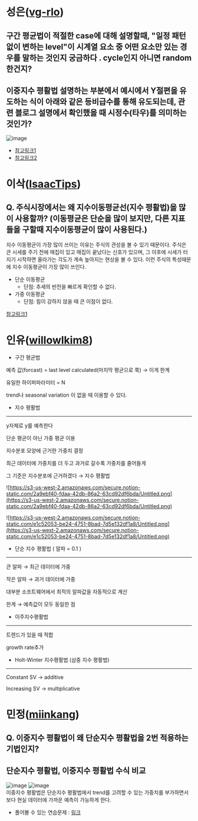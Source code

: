 # 성은([vg-rlo](https://github.com/vg-rlo))

## 구간 평균법이 적절한 case에 대해 설명할때, "일정 패턴없이 변하는 level"이 시계열 요소 중 어떤 요소만 있는 경우를 말하는 것인지 궁금하다 . cycle인지 아니면 random한건지?

## 이중지수 평활법 설명하는 부분에서 예시에서 Y절편을 유도하는 식이 아래와 같은 등비급수를 통해 유도되는데, 관련 블로그 설명에서 확인했을 때 시정수(타우)를 의미하는 것인가?
![image](https://user-images.githubusercontent.com/69677950/117383106-f0dda480-af1a-11eb-9b98-262f79dd5a43.png)

* [참고링크1](https://support.minitab.com/ko-kr/minitab/18/help-and-how-to/modeling-statistics/time-series/how-to/double-exponential-smoothing/methods-and-formulas/methods-and-formulas/)    
* [참고링크2](https://datalabbit.tistory.com/76?category=1146956)    

# 이삭([IsaacTips](https://github.com/IsaacTips))

## Q. 주식시장에서는 왜 지수이동평균선(지수 평활법)을 많이 사용할까? (이동평균은 단순을 많이 보지만, 다른 지표들을 구할때 지수이동평균이 많이 사용된다.)

지수 이동평균이 가장 많이 쓰이는 이유는 주식의 관성을 볼 수 있기 때문이다. 주식은 큰 시세를 주기 전에 매집이 있고 매집이 끝났다는 신호가 있으며, 그 이후에 시세가 터지기 시작하면 올라가는 각도가 계속 높아지는 현상을 볼 수 있다. 이런 주식의 특성때문에 지수 이동평균이 가장 많이 쓰인다.

* 단순 이동평균
    - 단점: 추세의 반전을 빠르게 확인할 수 없다.
* 가중 이동평균
    - 단점: 힘이 강하지 않을 때 큰 이점이 없다.

[참고링크1](https://envestlife.tistory.com/37)

# 인유([willowlkim8](https://github.com/willowkim8))
- 구간 평균법

예측 값(forcast) = last level calculated(마지막 평균으로 쭉) → 이게 한계

유일한 하이퍼파라미터 = N

trend나 seasonal variation 이 없을 때 이용할 수 있다.

- 지수 평활법

------

y자체로 y를 예측한다

단순 평균이 아닌 가중 평균 이용

지수분포 모양에 근거한 가중치 결정

최근 데이터에 가중치를 더 두고 과거로 갈수록 가중치를 줄어들게

그 기준은 지수분포에 근거하겠다 → 지수 평활법

![https://s3-us-west-2.amazonaws.com/secure.notion-static.com/2a9ebf40-fdaa-42db-86a2-63cd92df6bda/Untitled.png](https://s3-us-west-2.amazonaws.com/secure.notion-static.com/2a9ebf40-fdaa-42db-86a2-63cd92df6bda/Untitled.png)

![https://s3-us-west-2.amazonaws.com/secure.notion-static.com/e1c52053-be24-4751-8bad-7d5e132df1a8/Untitled.png](https://s3-us-west-2.amazonaws.com/secure.notion-static.com/e1c52053-be24-4751-8bad-7d5e132df1a8/Untitled.png)

- 단순 지수 평활법 ( 알파 = 0.1 )

------

큰 알파 → 최근 데이터에 가중

작은 알파 → 과거 데이터에 가중

대부분 소프트웨어에서 최적의 알파값을 자동적으로 계산

한계 → 예측값이 모두 동일한 점

- 이주지수평활법

------

트렌드가 있을 때 적합

growth rate추가

- Holt-Winter 지수평활법 (삼중 지수 평활법)

------

Constant SV → additive

Increasing SV → multiplicative

# 민정([miinkang](https://github.com/miinkang))

## Q. 이중지수 평활법이 왜 단순지수 평활법을 2번 적용하는 기법인지?
## 단순지수 평활법, 이중지수 평활법 수식 비교
![image](https://user-images.githubusercontent.com/68461606/117387458-ea075f80-af23-11eb-85c7-b4f0e7512d21.png)
![image](https://user-images.githubusercontent.com/68461606/117387507-fbe90280-af23-11eb-94d2-226b16d45f27.png)   
이중지수 평활법은 단순지수 평활법에서 trend를 고려할 수 있는 가중치를 부가하면서 보다 현실 데이터에 가까운 예측이 가능하게 한다.      

- 풀어볼 수 있는 연습문제 : [링크](https://m.blog.naver.com/PostView.nhn?blogId=sigmagil&logNo=221502514892&proxyReferer=https:%2F%2Fwww.google.com%2F)